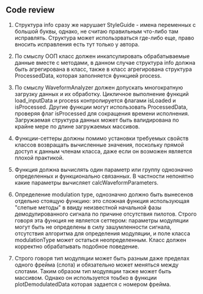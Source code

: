 ## Code review 

1. Структура info сразу же нарушает StyleGuide - имена переменных с большой буквы, однако, не считаю правильным что-либо там исправлять. Структура может использрваться где-либо еще, право вносить исправления есть тут только у автора.

2. По смыслу ООП класс должен инкапсулировать обрабатываемые данные вместе с методами, в данном случае структура info должна быть агрегирована в класс, также в класс агрегирована структура ProcessedData, которая заполняется функцией process.

3. По смыслу WaveformAnalyzer должен допускать многократную загрузку данных и их обработку. Цикличное выполнение функций load_inputData и process контролируется флагами isLoaded и isProcessed. Другие функции могут использовать ProcessedData, проверяя флаг isProcessed для сокращения времени исполнения. Загружаемая структура данных может быть валидирована по крайне мере по длине загружаемых массивов. 

4. Функции-сеттеры должны помимо установки требуемых свойств классов возвращать вычисленные значения, поскольку прямой доступ к данным членам класса, даже если он возможен является плохой практикой.

5. Функция должна вычислять один параметр или группу однозначно определенных и функционально связанных. В частности непонятно какие параметры вычисляет calcWaveformParameters.

6. Определение modulation type, однозначно должно быть вынесенов отдельно стоящую функцию: это сложная функция использующая "слепые методы" в ввиду неизвестной начальной фазы демодулированного сигнала по причине отсутствия пилотов. Строго говоря эта функция не является сеттером: параметры модуляции могут быть не определены в силу зашумленности сигнала, отсутствия алгоритма для определения модуляции, и поле класса modulationType может остаться неопределенным. Класс должен корректно обрабатывать подобное поведение.

7. Строго говоря тип модуляции может быть разным даже пределах одного фрейма (слота) и обязательно может меняться между слотами. Таким образом тип модуляции также может быть массивом. Однако он используется тоьбко в функции plotDemodulatedData которая задается с номером фрейма.